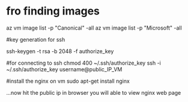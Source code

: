 # fro finding images 
az vm image list -p "Canonical" -all
az vm image list -p "Microsoft" -all

#key generation for ssh

ssh-keygen -t rsa -b 2048 -f authorize_key

#for connecting to ssh
chmod 400 ~/.ssh/authorize_key
ssh -i ~/.ssh/authorize_key username@public_IP_VM

#install the nginx on vm
sudo apt-get install nginx

...now hit the public ip in browser you will able to view nginx web page